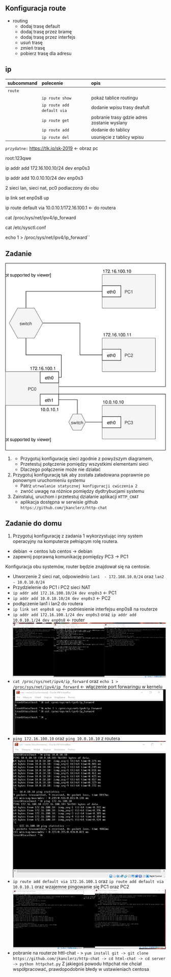 Konfiguracja route
------------------

* routing
    * dodaj trasę default
    * dodaj trasę przez bramę
    * dodaj trasę przez interfejs
    * usuń trasę
    * zmień trasę
    * pobierz trasę dla adresu
     
ip 
-------------------------
| subcommand    |  polecenie   | opis  |
| ------------- |:-------------| :---------------| 
|   ``route``   |                                | |
|               |   ``ip route show``            | pokaż tablice routingu |
|               |   ``ip route add default via``     | dodanie wpisu trasy deafult|
|               |   ``ip route get``             | pobranie trasy gdzie adres zostanie wyslany  |
|               |   ``ip route add``             | dodanie do tablicy|
|               |   ``ip route del``             | usunięcie z tablicy wpisu|

``przydatne:``
https://tlk.io/sk-2019 <- obraz pc

root:123qwe

ip addr add 172.16.100.10/24 dev enp0s3

ip addr add 10.0.10.10/24 dev enp0s3

2 sieci lan, sieci nat, pc0 podlaczony do obu

ip link set enp0s8 up

ip route default via 10.0.10.1/172.16.100.1 <- do routera

cat /proc/sys/net/ipv4/ip_forward

cat /etc/sysctl.conf

echo 1 > /proc/sys/net/ipv4/ip_forward``

Zadanie
------------

![zadanie 4](cwiczenia4.svg)

1.
   * Przygotuj konfigurację sieci zgodnie z powyższym diagramem, 
   * Przetestuj połączenie pomiędzy wszystkimi elementami sieci
   * Dlaczego połączenie może nie działać
2. Przygotuj konfigurację tak aby została załadowana poprawnie po ponownym uruchomieniu systemu
   * Patrz ``utrwalanie statycznej konfiguracji cwiczenia 2``
   * zwróć uwagę na różnice pomiędzy dydtrybucjami systemu
3. Zainstaluj, uruchom i przetestuj działanie aplikacji ``HTTP_CHAT``
   * aplikacja dostępna w serwisie github ``https://github.com/jkanclerz/http-chat``

Zadanie do domu
---------------

1. Przygotuj konfigurację z zadania 1 wykorzystując inny system operacyjny na komputerze pełniącym rolę routera.
  * debian -> centos lub centos -> debian
  * zapewnij poprawną komunikację pomiędzy PC3 -> PC1
  
  Konfiguracja obu systemów, router będzie znajdował się na centosie.
  * Utworzenie 2 sieci nat, odpowiednio ``lan1  - 172.168.10.0/24`` oraz ``lan2 - 10.0.10.0/24``
  * Przydzielenie do PC1 i PC2 sieci NAT
  * ``ip addr add 172.16.100.10/24 dev enp0s3`` <- PC1
  * ``ip addr add 10.0.10.10/24 dev enp0s3`` <- PC2
  * podłączenie lan1 i lan2 do routera
  * ``ip link set enp0s8 up`` <- podniesienie interfejsu enp0s8 na routerze
  * ``ip addr add 172.16.100.1/24 dev enp0s3`` oraz ``ip addr add 10.0.10.1/24 dev enp0s8`` <- router
  ![](1.png)
  * ``cat /proc/sys/net/ipv4/ip_forward`` oraz ``echo 1 > /proc/sys/net/ipv4/ip_forward`` <- włączenie port forwaringu w kernelu
  ![](2.png)
  * ``ping 172.16.100.10`` oraz ``ping 10.0.10.10`` z routera
  ![](3.png)
  * ``ip route add default via 172.16.100.1`` oraz ``ip route add default via 10.0.10.1`` oraz wzajemne pingowanie się PC1 oraz PC2
  ![](4.png)
  * pobranie na routerze httl-chat - > ``yum install git -> git clone https://github.com/jkanclerz/http-chat -> cd html-chat -> cd server -> python httpchat.py``
  Z jakiegoś powodu httpchat nie chciał współpracować, prawdopodobnie błedy w ustawieniach centosa
  
  
  
